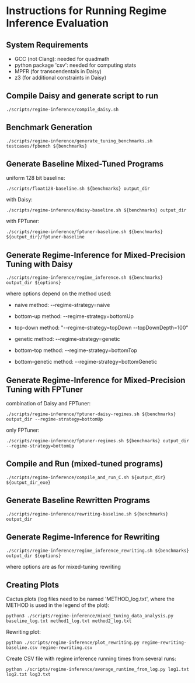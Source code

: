 # Instructions for Running Regime Inference Evaluation

## System Requirements

* GCC (not Clang): needed for quadmath
* python package 'csv': needed for computing stats
* MPFR (for transcendentals in Daisy)
* z3 (for additional constraints in Daisy)

## Compile Daisy and generate script to run

  `./scripts/regime-inference/compile_daisy.sh`

## Benchmark Generation

  `./scripts/regime-inference/generate_tuning_benchmarks.sh testcases/fpbench ${benchmarks}`


## Generate Baseline Mixed-Tuned Programs

  uniform 128 bit baseline:

  `./scripts/float128-baseline.sh ${benchmarks} output_dir`

  with Daisy:

  `./scripts/regime-inference/daisy-baseline.sh ${benchmarks} output_dir`

  with FPTuner:

  `./scripts/regime-inference/fptuner-baseline.sh ${benchmarks} ${output_dir}/fptuner-baseline`


## Generate Regime-Inference for Mixed-Precision Tuning with Daisy

  `./scripts/regime-inference/regime_inference.sh ${benchmarks} output_dir ${options}`

  where options depend on the method used:

  * naive method: --regime-strategy=naive

  * bottom-up method: --regime-strategy=bottomUp

  * top-down method: "--regime-strategy=topDown --topDownDepth=100"

  * genetic method: --regime-strategy=genetic

  * bottom-top method: --regime-strategy=bottomTop
  
  * bottom-genetic method: --regime-strategy=bottomGenetic

## Generate Regime-Inference for Mixed-Precision Tuning with FPTuner

  combination of Daisy and FPTuner:

  `./scripts/regime-inference/fptuner-daisy-regimes.sh ${benchmarks} output_dir --regime-strategy=bottomUp`

  only FPTuner:

  `./scripts/regime-inference/fptuner-regimes.sh ${benchmarks} output_dir --regime-strategy=bottomUp`

## Compile and Run (mixed-tuned programs)

  `./scripts/regime-inference/compile_and_run_C.sh ${output_dir} ${output_dir_exe}`


## Generate Baseline Rewritten Programs

  `./scripts/regime-inference/rewriting-baseline.sh ${benchmarks} output_dir`


## Generate Regime-Inference for Rewriting

  `./scripts/regime-inference/regime_inference_rewriting.sh ${benchmarks} output_dir ${options}`

  where options are as for mixed-tuning rewriting


## Creating Plots

  Cactus plots (log files need to be named 'METHOD_log.txt', where the METHOD is used in the legend of the plot):

  `python3 ./scripts/regime-inference/mixed_tuning_data_analysis.py baseline_log.txt method1_log.txt method2_log.txt`

  Rewriting plot:

  `python ./scripts/regime-inference/plot_rewriting.py regime-rewriting-baseline.csv regime-rewriting.csv`

  Create CSV file with regime inference running times from several runs:

  `python ./scripts/regime-inference/average_runtime_from_log.py log1.txt log2.txt log3.txt`

